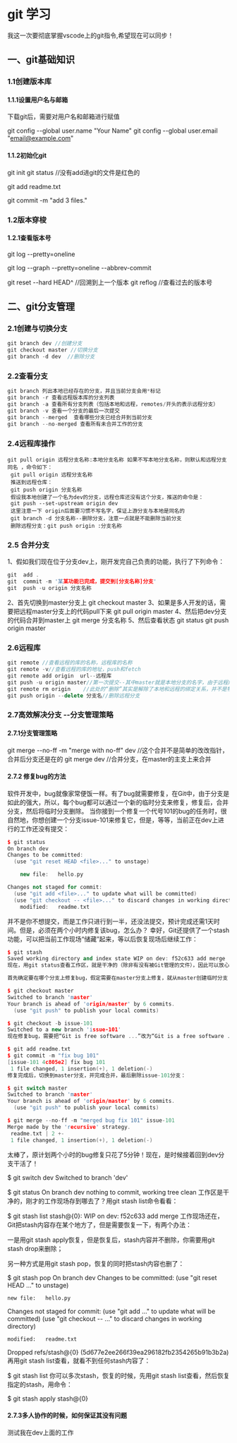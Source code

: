 # git 学习
我这一次要彻底掌握vscode上的git指令,希望现在可以同步！
## 一、git基础知识

### 1.1创建版本库

#### 1.1.1设置用户名与邮箱

下载git后，需要对用户名和邮箱进行赋值

git config --global user.name "Your Name"
git config --global user.email "email@example.com"

#### 1.1.2初始化git 

git init
git status //没有add进git的文件是红色的

git add readme.txt

git commit -m "add 3 files."

### 1.2版本穿梭

#### 1.2.1查看版本号

git log --pretty=oneline

git log --graph --pretty=oneline --abbrev-commit

git reset --hard HEAD^ //回溯到上一个版本
git reflog  //查看过去的版本号

## 二、git分支管理

### 2.1创建与切换分支

```cpp
git branch dev //创建分支
git checkout master //切换分支
git branch -d dev  //删除分支
```
### 2.2查看分支
```cpp
git branch 列出本地已经存在的分支，并且当前分支会用*标记
git branch -r 查看远程版本库的分支列表
git branch -a 查看所有分支列表（包括本地和远程，remotes/开头的表示远程分支）
git branch -v 查看一个分支的最后一次提交
git branch --merged  查看哪些分支已经合并到当前分支
git branch --no-merged 查看所有未合并工作的分支
```
### 2.4远程库操作
```
git pull origin 远程分支名称:本地分支名称 如果不写本地分支名称，则默认和远程分支同名 ，命令如下：
 git pull origin 远程分支名称
 推送到远程仓库：
 git push origin 分支名称
 假设我本地创建了一个名为dev的分支，远程仓库还没有这个分支，推送的命令是： 
 git push --set-upstream origin dev
 这里注意一下 origin后面要习惯不写名字，保证上游分支与本地是同名的
 git branch -d 分支名称--删除分支，注意一点就是不能删除当前分支
 删除远程分支：git push origin :分支名称

```
### 2.5 合并分支
1、假如我们现在位于分支dev上，刚开发完自己负责的功能，执行了下列命令：
```cpp
git  add .
git  commit -m '某某功能已完成，提交到[分支名称]分支'
git  push -u origin 分支名称
```
2、首先切换到master分支上
git checkout master
3、如果是多人开发的话，需要把远程master分支上的代码pull下来
git pull origin master
4、然后把dev分支的代码合并到master上
git merge 分支名称
5、然后查看状态
git status
git push origin master
### 2.6远程库
```cpp
git remote //查看远程的库的名称，远程库的名称
git remote -v//查看远程的库的地址，push和fetch
git remote add origin  url--远程库
git push -u origin master//第一次提交--其中master就是本地分支的名字，由于远程库是空的，我们第一次推送master分支时，加上了-u参数，Git不但会把本地的master分支内容推送的远程新的master分支，还会把本地的master分支和远程的master分支关联起来，在以后的推送或者拉取时就可以简化命令。
git remote rm origin    //此处的“删除”其实是解除了本地和远程的绑定关系，并不是物理上删除了远程库。远程库本身并没有任何改动。要真正删除远程库，需要登录到GitHub，在后台页面找到删除按钮再删除。
git push origin --delete 分支名//删除远程分支
```
### 2.7高效解决分支 --分支管理策略
#### 2.7.1分支管理策略
git merge --no-ff -m "merge with no-ff" dev  //这个合并不是简单的改改指针，合并后分支还是在的
git merge dev   //合并分支，在master的主支上来合并
#### 2.7.2 修复bug的方法
软件开发中，bug就像家常便饭一样。有了bug就需要修复，在Git中，由于分支是如此的强大，所以，每个bug都可以通过一个新的临时分支来修复，修复后，合并分支，然后将临时分支删除。
当你接到一个修复一个代号101的bug的任务时，很自然地，你想创建一个分支issue-101来修复它，但是，等等，当前正在dev上进行的工作还没有提交：
```cpp
$ git status
On branch dev
Changes to be committed:
  (use "git reset HEAD <file>..." to unstage)

	new file:   hello.py

Changes not staged for commit:
  (use "git add <file>..." to update what will be committed)
  (use "git checkout -- <file>..." to discard changes in working directory)
	modified:   readme.txt

```

并不是你不想提交，而是工作只进行到一半，还没法提交，预计完成还需1天时间。但是，必须在两个小时内修复该bug，怎么办？
幸好，Git还提供了一个stash功能，可以把当前工作现场“储藏”起来，等以后恢复现场后继续工作：
```cpp
$ git stash
Saved working directory and index state WIP on dev: f52c633 add merge
现在，用git status查看工作区，就是干净的（除非有没有被Git管理的文件），因此可以放心地创建分支来修复bug。

首先确定要在哪个分支上修复bug，假定需要在master分支上修复，就从master创建临时分支：

$ git checkout master
Switched to branch 'master'
Your branch is ahead of 'origin/master' by 6 commits.
  (use "git push" to publish your local commits)

$ git checkout -b issue-101
Switched to a new branch 'issue-101'
现在修复bug，需要把“Git is free software ...”改为“Git is a free software ...”，然后提交：

$ git add readme.txt 
$ git commit -m "fix bug 101"
[issue-101 4c805e2] fix bug 101
 1 file changed, 1 insertion(+), 1 deletion(-)
修复完成后，切换到master分支，并完成合并，最后删除issue-101分支：

$ git switch master
Switched to branch 'master'
Your branch is ahead of 'origin/master' by 6 commits.
  (use "git push" to publish your local commits)

$ git merge --no-ff -m "merged bug fix 101" issue-101
Merge made by the 'recursive' strategy.
 readme.txt | 2 +-
 1 file changed, 1 insertion(+), 1 deletion(-)
 ```

太棒了，原计划两个小时的bug修复只花了5分钟！现在，是时候接着回到dev分支干活了！

$ git switch dev
Switched to branch 'dev'

$ git status
On branch dev
nothing to commit, working tree clean
工作区是干净的，刚才的工作现场存到哪去了？用git stash list命令看看：

$ git stash list
stash@{0}: WIP on dev: f52c633 add merge
工作现场还在，Git把stash内容存在某个地方了，但是需要恢复一下，有两个办法：

一是用git stash apply恢复，但是恢复后，stash内容并不删除，你需要用git stash drop来删除；

另一种方式是用git stash pop，恢复的同时把stash内容也删了：

$ git stash pop
On branch dev
Changes to be committed:
  (use "git reset HEAD <file>..." to unstage)

	new file:   hello.py

Changes not staged for commit:
  (use "git add <file>..." to update what will be committed)
  (use "git checkout -- <file>..." to discard changes in working directory)

	modified:   readme.txt

Dropped refs/stash@{0} (5d677e2ee266f39ea296182fb2354265b91b3b2a)
再用git stash list查看，就看不到任何stash内容了：

$ git stash list
你可以多次stash，恢复的时候，先用git stash list查看，然后恢复指定的stash，用命令：

$ git stash apply stash@{0}
#### 2.7.3多人协作的时候，如何保证其没有问题
测试我在dev上面的工作
